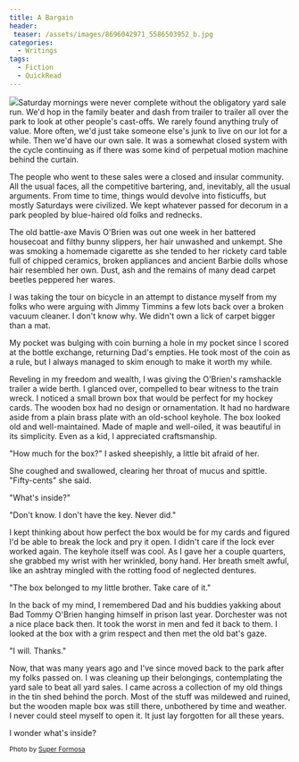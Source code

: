 ```yaml
---
title: A Bargain
header:
 teaser: /assets/images/8696042971_5586503952_b.jpg
categories:
  - Writings
tags:
  - Fiction
  - QuickRead
---
```

<img src="https://douglangille.github.io/assets/images/8696042971_5586503952_b.jpg">Saturday mornings were never complete without the obligatory yard sale run. We'd hop in the family beater and dash from trailer to trailer all over the park to look at other people's cast-offs. We rarely found anything truly of value. More often, we'd just take someone else's junk to live on our lot for a while. Then we'd have our own sale. It was a somewhat closed system with the cycle continuing as if there was some kind of perpetual motion machine behind the curtain.

The people who went to these sales were a closed and insular community. All the usual faces, all the competitive bartering, and, inevitably, all the usual arguments. From time to time, things would devolve into fisticuffs, but mostly Saturdays were civilized. We kept whatever passed for decorum in a park peopled by blue-haired old folks and rednecks.

The old battle-axe Mavis O'Brien was out one week in her battered housecoat and filthy bunny slippers, her hair unwashed and unkempt. She was smoking a homemade cigarette as she tended to her rickety card table full of chipped ceramics, broken appliances and ancient Barbie dolls whose hair resembled her own. Dust, ash and the remains of many dead carpet beetles peppered her wares.

I was taking the tour on bicycle in an attempt to distance myself from my folks who were arguing with Jimmy Timmins a few lots back over a broken vacuum cleaner. I don't know why. We didn't own a lick of carpet bigger than a mat.

My pocket was bulging with coin burning a hole in my pocket since I scored at the bottle exchange, returning Dad's empties. He took most of the coin as a rule, but I always managed to skim enough to make it worth my while.

Reveling in my freedom and wealth, I was giving the O'Brien's ramshackle trailer a wide berth. I glanced over, compelled to bear witness to the train wreck. I noticed a small brown box that would be perfect for my hockey cards. The wooden box had no design or ornamentation. It had no hardware aside from a plain brass plate with an old-school keyhole. The box looked old and well-maintained. Made of maple and well-oiled, it was beautiful in its simplicity. Even as a kid, I appreciated craftsmanship.

"How much for the box?" I asked sheepishly, a little bit afraid of her.

She coughed and swallowed, clearing her throat of mucus and spittle. "Fifty-cents" she said.

"What's inside?"

"Don't know. I don't have the key. Never did."

I kept thinking about how perfect the box would be for my cards and figured I'd be able to break the lock and pry it open. I didn't care if the lock ever worked again. The keyhole itself was cool. As I gave her a couple quarters, she grabbed my wrist with her wrinkled, bony hand. Her breath smelt awful, like an ashtray mingled with the rotting food of neglected dentures.

"The box belonged to my little brother. Take care of it."

In the back of my mind, I remembered Dad and his buddies yakking about Bad Tommy O'Brien hanging himself in prison last year. Dorchester was not a nice place back then. It took the worst in men and fed it back to them. I looked at the box with a grim respect and then met the old bat's gaze.

"I will. Thanks."

Now, that was many years ago and I've since moved back to the park after my folks passed on. I was cleaning up their belongings, contemplating the yard sale to beat all yard sales. I came across a collection of my old things in the tin shed behind the porch. Most of the stuff was mildewed and ruined, but the wooden maple box was still there, unbothered by time and weather. I never could steel myself to open it. It just lay forgotten for all these years.

I wonder what's inside?

<small>Photo by <a href="http://www.flickr.com/photos/95324211@N05/8696042971">Super Formosa</a></small>